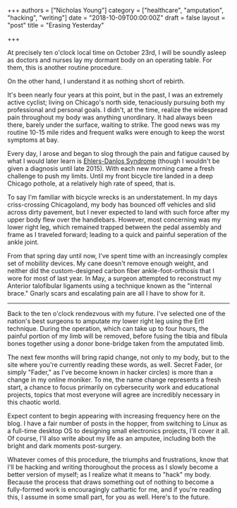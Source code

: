 +++
authors = ["Nicholas Young"]
category = ["healthcare", "amputation", "hacking", "writing"]
date = "2018-10-09T00:00:00Z"
draft = false
layout = "post"
title = "Erasing Yesterday"

+++

At precisely ten o'clock local time on October 23rd, I will be soundly asleep as
doctors and nurses lay my dormant body on an operating table. For them, this is
another routine procedure.

On the other hand, I understand it as nothing short of rebirth.

It's been nearly four years at this point, but in the past, I was an extremely
active cyclist; living on Chicago's north side, tenaciously pursuing both my
professional and personal goals. I didn't, at the time, realize the widespread
pain throughout my body was anything unordinary. It had always been there,
barely under the surface, waiting to strike. The good news was my routine
10-15 mile rides and frequent walks were enough to keep the worst symptoms at
bay.

Every day, I arose and began to slog through the pain and fatigue caused by
what I would later learn is [Ehlers-Danlos
Syndrome](/blog/category/ehlers-danlos-syndrome/) (though I wouldn't be
given a diagnosis until late 2015). With each new morning came a fresh
challenge to push my limits. Until my front bicycle tire landed in a deep
Chicago pothole, at a relatively high rate of speed, that is.

To say I'm familiar with bicycle wrecks is an understatement. In my days
criss-crossing Chicagoland, my body has bounced off vehicles and slid across
dirty pavement, but I never expected to land with such force after my upper
body flew over the handlebars. However, most concerning was my lower right leg,
which remained trapped between the pedal assembly and frame as I traveled
forward; leading to a quick and painful seperation of the ankle joint.

From that spring day until now, I've spent time with an increasingly complex set
of mobility devices. My cane doesn't remove enough weight, and neither did the
custom-designed carbon fiber ankle-foot-orthosis that I wore for most of last
year. In May, a surgeon attempted to reconstruct my Anterior talofibular
ligaments using a technique known as the "internal brace." Gnarly scars and
escalating pain are all I have to show for it.

---

Back to the ten o'clock rendezvous with my future. I've selected one of the
nation's best surgeons to amputate my lower right leg using the Ertl technique.
During the operation, which can take up to four hours, the painful portion of my
limb will be removed, before fusing the tibia and fibula bones together using a
donor bone-bridge taken from the amputated limb.

The next few months will bring rapid change, not only to my body, but to the
site where you're currently reading these words, as well. Secret Fader, (or
simply "Fader," as I've become known in hacker circles) is more than a change in
my online moniker. To me, the name change represents a fresh start, a chance to
focus primarily on cybersecurity work and educational projects, topics that most
everyone will agree are incredibly necessary in this chaotic world.

Expect content to begin appearing with increasing frequency here on the blog. I
have a fair number of posts in the hopper, from switching to Linux as a
full-time desktop OS to designing small electronics projects, I'll cover it all.
Of course, I'll also write about my life as an amputee, including both the
bright and dark moments post-surgery.

Whatever comes of this procedure, the triumphs and frustrations, know that I'll
be hacking and writing thoroughout the process as I slowly become a better
version of myself; as I realize what it means to "hack" my body. Because the
process that draws something out of nothing to become a fully-formed work is
encouragingly cathartic for me, and if you're reading this, I assume in some
small part, for you as well. Here's to the future.
